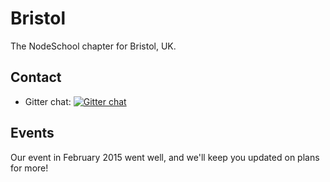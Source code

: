 Bristol
=======

The NodeSchool chapter for Bristol, UK.

## Contact ##

*   Gitter chat: [![Gitter chat](https://badges.gitter.im/nodeschool/bristol.png)](https://gitter.im/nodeschool/bristol)

## Events ##

Our event in February 2015 went well, and we'll keep you updated on plans for more!
